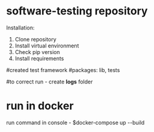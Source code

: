 # software-testing repository

Installation:
1. Clone repository
2. Install virtual environment
3. Check pip version
4. Install requirements


#created test framework
#packages: lib, tests

#to correct run - create **logs** folder

# run in docker
run command in console - $docker-compose up --build

